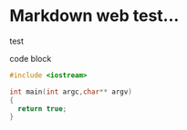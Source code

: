# Markdown web test...
test

code block
```cpp
#include <iostream>

int main(int argc,char** argv)
{
  return true;
}

```

